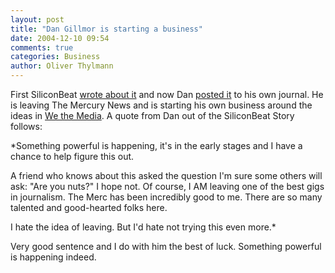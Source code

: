 ```yaml
---
layout: post
title: "Dan Gillmor is starting a business"
date: 2004-12-10 09:54
comments: true
categories: Business
author: Oliver Thylmann
---
```



First SiliconBeat [wrote about it](http://www.siliconbeat.com/entries/2004/12/09/dan_gillmor_leaving_merc.html) and now Dan [posted it](http://weblog.siliconvalley.com/column/dangillmor/) to his own journal. He is leaving The Mercury News and is starting his own business around the ideas in [We the Media](http://wethemedia.oreilly.com/).  A quote from Dan out of the SiliconBeat Story follows: 

*Something powerful is happening, it's in the early stages and I have a chance to help figure this out.

A friend who knows about this asked the question I'm sure some others will ask: &quot;Are you nuts?&quot; I hope not. Of course, I AM leaving one of the best gigs in journalism. The Merc has been incredibly good to me. There are so many talented and good-hearted folks here.

I hate the idea of leaving. But I'd hate not trying this even more.*

Very good sentence and I do with him the best of luck. Something powerful is happening indeed.


